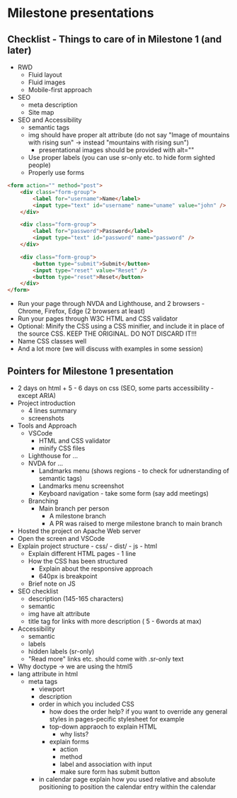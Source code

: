 # Milestone presentations

## Checklist - Things to care of in Milestone 1 (and later)
- RWD
    - Fluid layout
    - Fluid images
    - Mobile-first approach
- SEO
    - meta description
    - Site map
- SEO and Accessibility
    - semantic tags
    - img should have proper alt attribute (do not say "Image of mountains with rising sun" -> instead "mountains with rising sun")
        - presentational images should be provided with alt=""
    - Use proper labels (you can use sr-only etc. to hide form sighted people)
    - Properly use forms
```html
<form action="" method="post">
    <div class="form-group">
        <label for="username">Name</label>
        <input type="text" id="username" name="uname" value="john" />
    </div>

    <div class="form-group">
        <label for="password">Password</label>
        <input type="text" id="password" name="password" />
    </div>

    <div class="form-group">
        <button type="submit">Submit</button>
        <input type="reset" value="Reset" />
        <button type="reset">Reset</button>
    </div>
</form>
```
- Run your page through NVDA and Lighthouse, and 2 browsers - Chrome, Firefox, Edge (2 browsers at least)
- Run your pages through W3C HTML and CSS validator
- Optional: Minify the CSS using a CSS minifier, and include it in place of the source CSS. KEEP THE ORIGINAL. DO NOT DISCARD IT!!!
- Name CSS classes well
- And a lot more (we will discuss with examples in some session)

## Pointers for Milestone 1 presentation
- 2 days on html + 5 - 6 days on css (SEO, some parts accessibility - except ARIA)
- Project introduction
    - 4 lines summary
    - screenshots
- Tools and Approach
    - VSCode
        - HTML and CSS validator
        - minify CSS files
    - Lighthouse for ...
    - NVDA for ...
        - Landmarks menu (shows regions - to check for udnerstanding of semantic tags)
        - Landmarks menu screenshot
        - Keyboard navigation - take some form (say add meetings)
    - Branching
        - Main branch per person
            - A milestone branch
            - A PR was raised to merge milestone branch to main branch
- Hosted the project on Apache Web server
- Open the screen and VSCode
- Explain project structure
        - css/
        - dist/
        - js
        - html
    - Explain different HTML pages - 1 line
    - How the CSS has been structured
        - Explain about the responsive approach
        - 640px is breakpoint
    - Brief note on JS
- SEO checklist
    - description (145-165 characters)
    - semantic
    - img have alt attribute
    - title tag for links with more description ( 5 - 6words at max)
- Accessibility
    - semantic
    - labels
    - hidden labels (sr-only)
    - "Read more" links etc. should come with .sr-only text
- Why doctype -> we are using the html5
- lang attribute in html
    - meta tags
        - viewport
        - description
        - order in which you included CSS
            - how does the order help? if you want to override any general styles in pages-pecific stylesheet for example
            - top-down appraoch to explain HTML
                - why lists?
            - explain forms
                - action
                - method
                - label and association with input
                - make sure form has submit button
        - in calendar page explain how you used relative and absolute positioning to position the calendar entry within the calendar
